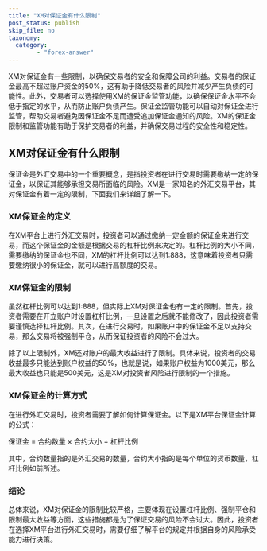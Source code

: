```yaml
---
title: "XM对保证金有什么限制"
post_status: publish
skip_file: no
taxonomy:
  category:
        - "forex-answer"
---
```


XM对保证金有一些限制，以确保交易者的安全和保障公司的利益。交易者的保证金最高不超过账户资金的50%，这有助于降低交易者的风险并减少产生负债的可能性。此外，交易者可以选择使用XM的保证金监管功能，以确保保证金水平不会低于指定的水平，从而防止账户负债产生。保证金监管功能可以自动对保证金进行监管，帮助交易者避免因保证金不足而遭受追加保证金通知的风险。XM的保证金限制和监管功能有助于保护交易者的利益，并确保交易过程的安全性和稳定性。

## XM对保证金有什么限制

保证金是外汇交易中的一个重要概念，是指投资者在进行交易时需要缴纳一定的保证金，以保证其能够承担交易所面临的风险。XM是一家知名的外汇交易平台，其对保证金有着一定的限制，下面我们来详细了解一下。

### XM保证金的定义

在XM平台上进行外汇交易时，投资者可以通过缴纳一定金额的保证金来进行交易，而这个保证金的金额是根据交易的杠杆比例来决定的。杠杆比例的大小不同，需要缴纳的保证金也不同，XM的杠杆比例可以达到1:888，这意味着投资者只需要缴纳很小的保证金，就可以进行高额度的交易。

### XM保证金的限制

虽然杠杆比例可以达到1:888，但实际上XM对保证金也有一定的限制。首先，投资者需要在开立账户时设置杠杆比例，一旦设置之后就不能修改了，因此投资者需要谨慎选择杠杆比例。其次，在进行交易时，如果账户中的保证金不足以支持交易，那么交易将被强制平仓，从而保证投资者的风险不会过大。

除了以上限制外，XM还对账户的最大收益进行了限制。具体来说，投资者的交易收益最多只能达到账户权益的50%，也就是说，如果账户权益为1000美元，那么最大收益也只能是500美元，这是XM对投资者风险进行限制的一个措施。

### XM保证金的计算方式

在进行外汇交易时，投资者需要了解如何计算保证金。以下是XM平台保证金计算的公式：

保证金 = 合约数量 × 合约大小 ÷ 杠杆比例

其中，合约数量指的是外汇交易的数量，合约大小指的是每个单位的货币数量，杠杆比例如前所述。

### 结论

总体来说，XM对保证金的限制比较严格，主要体现在设置杠杆比例、强制平仓和限制最大收益等方面，这些措施都是为了保证交易的风险不会过大。因此，投资者在选择XM平台进行外汇交易时，需要仔细了解平台的规定并根据自身的风险承受能力进行决策。


